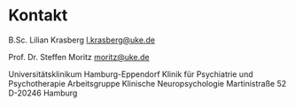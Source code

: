 # Kontakt

B.Sc. Lilian Krasberg
l.krasberg@uke.de

Prof. Dr. Steffen Moritz
moritz@uke.de 

Universitätsklinikum Hamburg-Eppendorf
Klinik für Psychiatrie und Psychotherapie
Arbeitsgruppe Klinische Neuropsychologie
Martinistraße 52
D-20246 Hamburg